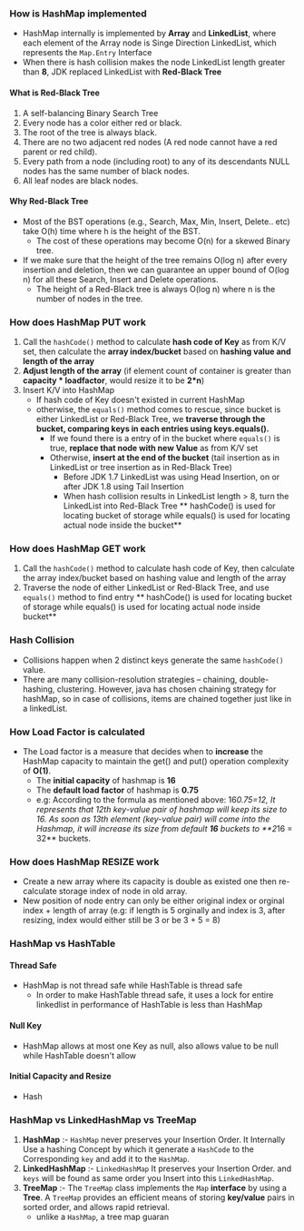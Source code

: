 ### How is HashMap implemented
- HashMap internally is implemented by **Array** and **LinkedList**, where each element of the Array node is Singe  Direction LinkedList, which represents the `Map.Entry` Interface
- When there is hash collision makes the node LinkedList length greater than **8**, JDK replaced LinkedList with **Red-Black Tree**
#### What is Red-Black Tree
1. A self-balancing Binary Search Tree 
2. Every node has a color either red or black.
3. The root of the tree is always black.
4. There are no two adjacent red nodes (A red node cannot have a red parent or red child).
5. Every path from a node (including root) to any of its descendants NULL nodes has the same number of black nodes.
6. All leaf nodes are black nodes.
#### Why Red-Black Tree
- Most of the BST operations (e.g., Search, Max, Min, Insert, Delete.. etc) take O(h) time where h is the height of the BST. 
	- The cost of these operations may become O(n) for a skewed Binary tree. 
- If we make sure that the height of the tree remains O(log n) after every insertion and deletion, then we can guarantee an upper bound of O(log n) for all these Search, Insert and Delete operations. 
	- The height of a Red-Black tree is always O(log n) where n is the number of nodes in the tree.
### How does HashMap PUT work
1. Call the `hashCode()` method to calculate **hash code of Key** as from K/V set, then calculate the **array index/bucket** based on **hashing value and length of the array**
2. **Adjust length of the array** (if element count of container is greater than **capacity * loadfactor**, would resize it to be **2*n**)
3. Insert K/V into HashMap
	- If hash code of Key doesn't existed in current HashMap
	- otherwise, the `equals()` method comes to rescue, since bucket is either LinkedList or Red-Black Tree, we **traverse through the bucket, comparing keys in each entries using keys.equals().**
		- If we found there is a entry of in the bucket where `equals()` is true, **replace that node with new Value** as from K/V set
		- Otherwise, **insert at the end of the bucket** (tail insertion as in LinkedList or tree insertion as in Red-Black Tree)
			- Before JDK 1.7 LinkedList was using Head Insertion, on or after JDK 1.8 using Tail Insertion
			- When hash collision results in LinkedList length > 8, turn the LinkedList into Red-Black Tree
** hashCode() is used for locating bucket of storage while equals() is used for locating actual node inside the bucket**
### How does HashMap GET work
1. Call the `hashCode()` method to calculate hash code of Key, then calculate the array index/bucket based on hashing value and length of the array
2. Traverse the node of either LinkedList or Red-Black Tree, and use `equals()` method to find entry
** hashCode() is used for locating bucket of storage while equals() is used for locating actual node inside bucket**
### Hash Collision
- Collisions happen when 2 distinct keys generate the same `hashCode()` value.
- There are many collision-resolution strategies – chaining, double-hashing, clustering. However, java has chosen chaining strategy for hashMap, so in case of collisions, items are chained together just like in a linkedList.
### How Load Factor is calculated
- The Load factor is a measure that decides when to **increase** the HashMap capacity to maintain the get() and put() operation complexity of **O(1)**.
	- The **initial capacity** of hashmap is **16**
	- The **default load factor** of hashmap is **0.75**
	- e.g: According to the formula as mentioned above: 16*0.75=12, It represents that 12th  key-value pair of hashmap will keep its size to 16. As soon as 13th element (key-value pair) will come into the Hashmap, it will increase its size from default  **16**  buckets to  **2*16  = 32**  buckets.
### How does HashMap RESIZE work
- Create a new array where its capacity is double as existed one then re-calculate storage index of node in old array.
- New position of node entry can only be either original index or orginal index + length of array (e.g: if length is 5 orginally and index is 3, after resizing, index would either still be 3 or be 3 + 5 = 8)
### HashMap vs HashTable
#### Thread Safe
- HashMap is not thread safe while HashTable is thread safe
	- In order to make HashTable thread safe, it uses a lock for entire linkedlist in performance of HashTable is less than HashMap
#### Null Key
- HashMap allows at most one Key as null, also allows value to be null while HashTable doesn't allow
#### Initial Capacity and Resize
- Hash
### HashMap vs LinkedHashMap vs TreeMap
1.  **HashMap**  :-  `HashMap`  never preserves your Insertion Order. It Internally Use a hashing Concept by which it generate a  `HashCode`  to the Corresponding  `key`  and add it to the  `HashMap`.
2.  **LinkedHashMap**  :-  `LinkedHashMap`  It preserves your Insertion Order. and  `keys`  will be found as same order you Insert into this  `LinkedHashMap`.
3.  **TreeMap**  :- The  `TreeMap`  class implements the  `Map`  **interface**  by using a  **Tree**. A  `TreeMap`  provides an efficient means of storing  **key/value**  pairs in sorted order, and allows rapid retrieval.
	- unlike a `HashMap`, a tree map guaran

<!--stackedit_data:
eyJoaXN0b3J5IjpbMTE4OTEwNjQ4OF19
-->
